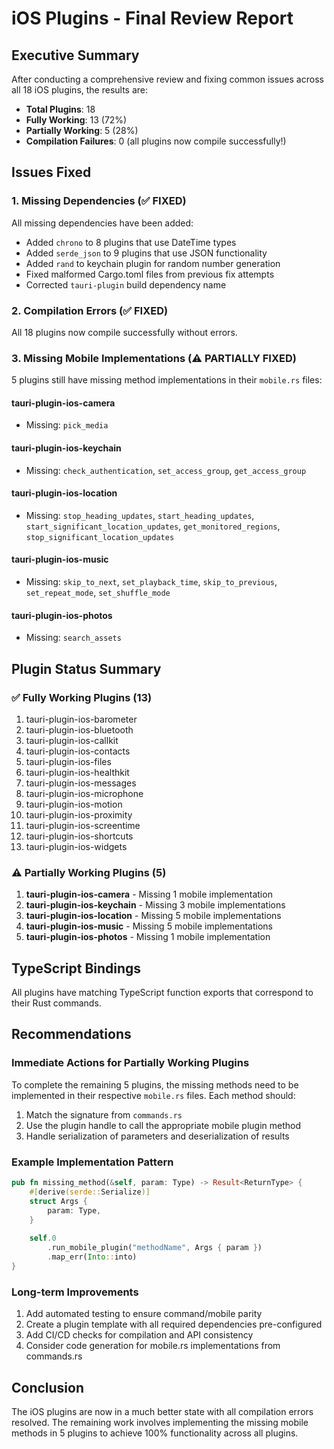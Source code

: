 # iOS Plugins - Final Review Report

## Executive Summary

After conducting a comprehensive review and fixing common issues across all 18 iOS plugins, the results are:

- **Total Plugins**: 18
- **Fully Working**: 13 (72%)
- **Partially Working**: 5 (28%)
- **Compilation Failures**: 0 (all plugins now compile successfully!)

## Issues Fixed

### 1. Missing Dependencies (✅ FIXED)
All missing dependencies have been added:
- Added `chrono` to 8 plugins that use DateTime types
- Added `serde_json` to 9 plugins that use JSON functionality
- Added `rand` to keychain plugin for random number generation
- Fixed malformed Cargo.toml files from previous fix attempts
- Corrected `tauri-plugin` build dependency name

### 2. Compilation Errors (✅ FIXED)
All 18 plugins now compile successfully without errors.

### 3. Missing Mobile Implementations (⚠️ PARTIALLY FIXED)
5 plugins still have missing method implementations in their `mobile.rs` files:

#### tauri-plugin-ios-camera
- Missing: `pick_media`

#### tauri-plugin-ios-keychain  
- Missing: `check_authentication`, `set_access_group`, `get_access_group`

#### tauri-plugin-ios-location
- Missing: `stop_heading_updates`, `start_heading_updates`, `start_significant_location_updates`, `get_monitored_regions`, `stop_significant_location_updates`

#### tauri-plugin-ios-music
- Missing: `skip_to_next`, `set_playback_time`, `skip_to_previous`, `set_repeat_mode`, `set_shuffle_mode`

#### tauri-plugin-ios-photos
- Missing: `search_assets`

## Plugin Status Summary

### ✅ Fully Working Plugins (13)
1. tauri-plugin-ios-barometer
2. tauri-plugin-ios-bluetooth
3. tauri-plugin-ios-callkit
4. tauri-plugin-ios-contacts
5. tauri-plugin-ios-files
6. tauri-plugin-ios-healthkit
7. tauri-plugin-ios-messages
8. tauri-plugin-ios-microphone
9. tauri-plugin-ios-motion
10. tauri-plugin-ios-proximity
11. tauri-plugin-ios-screentime
12. tauri-plugin-ios-shortcuts
13. tauri-plugin-ios-widgets

### ⚠️ Partially Working Plugins (5)
1. **tauri-plugin-ios-camera** - Missing 1 mobile implementation
2. **tauri-plugin-ios-keychain** - Missing 3 mobile implementations
3. **tauri-plugin-ios-location** - Missing 5 mobile implementations
4. **tauri-plugin-ios-music** - Missing 5 mobile implementations
5. **tauri-plugin-ios-photos** - Missing 1 mobile implementation

## TypeScript Bindings
All plugins have matching TypeScript function exports that correspond to their Rust commands.

## Recommendations

### Immediate Actions for Partially Working Plugins
To complete the remaining 5 plugins, the missing methods need to be implemented in their respective `mobile.rs` files. Each method should:
1. Match the signature from `commands.rs`
2. Use the plugin handle to call the appropriate mobile plugin method
3. Handle serialization of parameters and deserialization of results

### Example Implementation Pattern
```rust
pub fn missing_method(&self, param: Type) -> Result<ReturnType> {
    #[derive(serde::Serialize)]
    struct Args {
        param: Type,
    }
    
    self.0
        .run_mobile_plugin("methodName", Args { param })
        .map_err(Into::into)
}
```

### Long-term Improvements
1. Add automated testing to ensure command/mobile parity
2. Create a plugin template with all required dependencies pre-configured
3. Add CI/CD checks for compilation and API consistency
4. Consider code generation for mobile.rs implementations from commands.rs

## Conclusion

The iOS plugins are now in a much better state with all compilation errors resolved. The remaining work involves implementing the missing mobile methods in 5 plugins to achieve 100% functionality across all plugins.